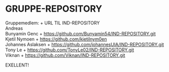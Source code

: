 # GRUPPE-REPOSITORY
Gruppemedlem: + URL TIL IND-REPOSITORY
<br> Andreas
<br> Bunyamin Genc + https://github.com/Bunyamin54/IND-REPOSITORY.git
<br> Kjetil Nymoen + https://github.com/kjetilnym0en
<br> Johannes Aslaksen + https://github.com/johannesUIA/IND-REPOSITORY.git
<br> Tony Le + https://github.com/TonyLe02/IND-REPOSITORY.git 
<br> Viknan + https://github.com/Viknan/IND-REPOSITORY.git

EXELLENT!
